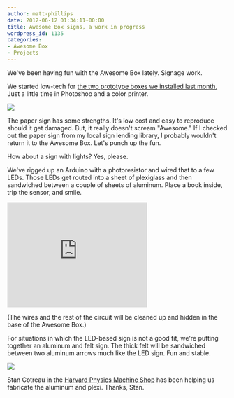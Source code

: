 ```yaml
---
author: matt-phillips
date: 2012-06-12 01:34:11+00:00
title: Awesome Box signs, a work in progress
wordpress_id: 1135
categories:
- Awesome Box
- Projects
---
```


We've been having fun with the Awesome Box lately. Signage work.

We started low-tech for [the two prototype boxes we installed last month.](http://librarylab.law.harvard.edu/blog/2012/05/17/awesome-box-pilot/) Just a little time in Photoshop and a color printer.

[![](http://librarylab.law.harvard.edu/blog/wp-content/uploads/2012/06/IMG_0240-e1339469087348.jpg)](http://librarylab.law.harvard.edu/blog/wp-content/uploads/2012/06/IMG_0240-e1339465094194.jpg)

The paper sign has some strengths. It's low cost and easy to reproduce should it get damaged. But, it really doesn't scream "Awesome." If I checked out the paper sign from my local sign lending library, I probably wouldn't return it to the Awesome Box. Let's punch up the fun.

How about a sign with lights? Yes, please.

We've rigged up an Arduino with a photoresistor and wired that to a few LEDs. Those LEDs get routed into a sheet of plexiglass and then sandwiched between a couple of sheets of aluminum. Place a book inside, trip the sensor, and smile.

<div class="embed-container"><iframe width="320" height="240" src="http://player.vimeo.com/video/43864998?title=0&byline=0&portrait=0" frameborder="0" allowfullscreen></iframe></div>

(The wires and the rest of the circuit will be cleaned up and hidden in the base of the Awesome Box.)

For situations in which the LED-based sign is not a good fit, we're putting together an aluminum and felt sign. The thick felt will be sandwiched between two aluminum arrows much like the LED sign. Fun and stable.

[![](http://librarylab.law.harvard.edu/blog/wp-content/uploads/2012/06/IMG_0237-e1339444055765.jpg)](http://librarylab.law.harvard.edu/blog/wp-content/uploads/2012/06/IMG_0237-e1339443920742.jpg)

Stan Cotreau in the [Harvard Physics Machine Shop](http://www.physics.harvard.edu/services/machineshop/) has been helping us fabricate the aluminum and plexi. Thanks, Stan.
